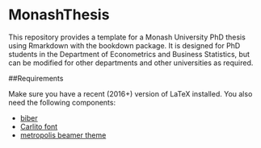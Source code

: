 MonashThesis
===============

This repository provides a template for a Monash University PhD thesis using Rmarkdown with the bookdown package. It is designed for PhD students in the Department of Econometrics and Business Statistics, but can be modified for other departments and other universities as required.


##Requirements

Make sure you have a recent (2016+) version of LaTeX installed. You also need the following components:

  * [biber](https://www.ctan.org/tex-archive/biblio/biber)
  * [Carlito font](https://www.ctan.org/pkg/carlito?lang=en)
  * [metropolis beamer theme](https://www.ctan.org/pkg/beamertheme-metropolis)
